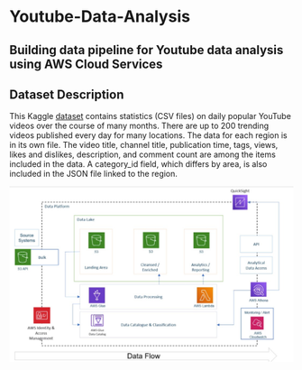 # Youtube-Data-Analysis
## Building data pipeline for Youtube data analysis using AWS Cloud Services

## Dataset Description
This Kaggle [dataset](https://www.kaggle.com/datasets/datasnaek/youtube-new) contains statistics (CSV files) on daily popular YouTube videos over
the course of many months. There are up to 200 trending videos published every day
for many locations. The data for each region is in its own file. The video title, channel
title, publication time, tags, views, likes and dislikes, description, and comment count
are among the items included in the data. A category_id field, which differs by area, is
also included in the JSON file linked to the region.


![Alt text](Architecture.jpg?raw=true "Title")
